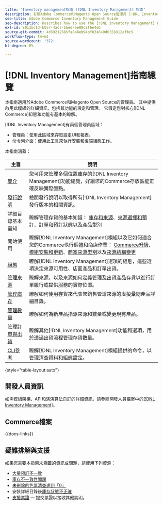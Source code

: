 ```yaml
---
title: 'Inventory management指南 [!DNL Inventory Management] 指南'
description: 有關Adobe Commerce和Magento Open Source管理員 [!DNL Inventory Management] 的完整資訊，包括移轉和設定。
seo-title: Adobe Commerce Inventory Management Guide
seo-description: Describes how to use the [!DNL Inventory Management] module in Adobe Commerce or Magento Open Source.
exl-id: 8013bc13-b057-4ad7-bbed-ee00c2f6e4eb
source-git-commit: 4d89212585fa846eb94bf83a640d0358812afbc5
workflow-type: tm+mt
source-wordcount: '372'
ht-degree: 0%

---
```


# [!DNL Inventory Management]指南總覽

本指南適用於Adobe Commerce和Magento Open Source的管理員。 其中提供啟用此模組的詳細資訊，包括其功能的設定和管理。 它假定您對核心[!DNL Commerce]組態和功能有基本的瞭解。

[!DNL Inventory Management]有兩個管理員區域：

- 管理員：使用此區域來存取設定UI和報表。
- 命令列介面：使用此工具來執行安裝和後端組態工作。

本指南涵蓋：

| 主旨 | 說明 |
| ------- | ----------- |
| [簡介](introduction.md) | 您可用來管理多個位置庫存的[!DNL Inventory Management]功能總覽，好讓您的Commerce存放區能正確反映實際盤點。 |
| [發行說明](release-notes.md) | 檢閱發行說明以取得所有[!DNL Inventory Management]發行版本的相關資訊。 |
| 詳細目錄基本需知 | 瞭解管理存貨的基本知識： [庫存和來源](sources-stocks.md)、[來源選擇和預訂](selection-reservations.md)、[訂單和預訂狀態](order-status.md)以及[產品型別](product-types.md) |
| 開始使用 | 瞭解[!DNL Inventory Management]模組以及它如何適合您的Commerce執行個體和商店作業： [Commerce升級](migrate.md)、[模組安裝和更新](install-update.md)、[商家來源型別](merchant-sourcing.md)以及[來源結構變更](expand-restructure.md) |
| [組態](configuration.md) | 瞭解[!DNL Inventory Management]選項的組態，這些選項決定來源可用性、店面產品和訂單出貨。 |
| [管理來源](sources-manage.md) | 瞭解來源，以及來源如何定義管理及出貨產品存貨以進行訂單履行或提供服務的實際位置。 |
| [管理庫存](stocks-manage.md) | 瞭解如何使用存貨來代表您銷售管道來源的虛擬彙總產品詳細目錄。 |
| [管理數量](quantities-manage.md) | 瞭解如何為新產品指派來源和數量或變更現有產品。 |
| [管理訂單與出貨](shipments.md) | 瞭解其他[!DNL Inventory Management]功能和選項，用於透過出貨流程管理存貨數量。 |
| [CLI參考](cli.md) | 瞭解[!DNL Inventory Management]模組提供的命令，以管理清查資料和組態設定。 |

{style="table-layout:auto"}

## 開發人員資訊

如需模組架構、API和演演算法自訂的詳細資訊，請參閱開發人員檔案中的[[!DNL Inventory Management]](https://developer.adobe.com/commerce/webapi/rest/inventory/)。

## Commerce檔案

{{docs-links}}

## 疑難排解與支援

如果您需要本指南未涵蓋的資訊或問題，請使用下列資源：

- [大量預訂不一致](https://experienceleague.adobe.com/docs/commerce-knowledge-base/kb/support-tools/patches/v1-0-8/mdva-30112-magento-patch-large-number-reservation-inconsistencies.html)
- [庫存不一致性問題](https://experienceleague.adobe.com/docs/commerce-knowledge-base/kb/support-tools/patches/v1-0-14/mdva-33281-magento-patch-inventory-inconsistency-issues.html)
- [未刪除的色票清查達到「0」](https://experienceleague.adobe.com/docs/commerce-knowledge-base/kb/support-tools/patches/v1-0-17/mdva-34850-swatches-not-strike-through-inventory-reaches-0.html)
- 安裝詳細目錄後[庫存狀態不正確](https://experienceleague.adobe.com/docs/commerce-knowledge-base/kb/troubleshooting/miscellaneous/stock-status-incorrect-after-magento-inventory-install.html)
- [支援票證](https://experienceleague.adobe.com/docs/commerce-knowledge-base/kb/help-center-guide/magento-help-center-user-guide.html#submit-ticket) — 提交票證以接收其他說明。
